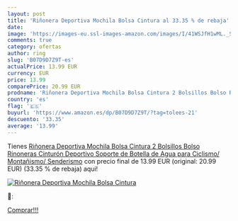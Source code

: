 ```yaml
---
layout: post
title: 'Riñonera Deportiva Mochila Bolsa Cintura al 33.35 % de rebaja'
date: 
image: 'https://images-eu.ssl-images-amazon.com/images/I/41WSJfH1wML._SL200_.jpg'
comments: true
category: ofertas
author: ring
slug: 'B07D9D7Z9T-es'
actualPrice: 13.99 EUR
currency: EUR
price: 13.99
comparePrice: 20.99 EUR
prodname: 'Riñonera Deportiva Mochila Bolsa Cintura 2 Bolsillos Bolso Rinoneras Cinturón Deportivo Soporte de Botella de Agua para Ciclismo/ Montañismo/ Senderismo'
country: 'es'
flag: '🇪🇸'
buyurl: 'https://www.amazon.es/dp/B07D9D7Z9T/?tag=tolees-21'
descuento: '33.35'
average: '13.99'
---
```


Tienes [Riñonera Deportiva Mochila Bolsa Cintura 2 Bolsillos Bolso Rinoneras Cinturón Deportivo Soporte de Botella de Agua para Ciclismo/ Montañismo/ Senderismo](https://www.amazon.es/dp/B07D9D7Z9T/?tag=tolees-21) con precio final de  13.99 EUR (original: 20.99 EUR) (33.35 %  de rebaja) aqui!

[![Riñonera Deportiva Mochila Bolsa Cintura](https://images-eu.ssl-images-amazon.com/images/I/41WSJfH1wML._SL200_.jpg)](https://www.amazon.es/dp/B07D9D7Z9T/?tag=tolees-21)

🔎:


[Comprar!!!](https://www.amazon.es/dp/B07D9D7Z9T/?tag=tolees-21)
